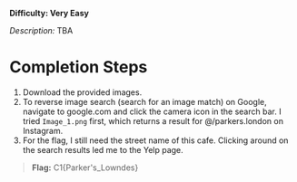 **Difficulty: Very Easy**

_Description:_ TBA

# Completion Steps
1. Download the provided images.
2. To reverse image search (search for an image match) on Google, navigate to google.com and click the camera icon in the search bar. I tried `Image_1.png` first, which returns a result for @/parkers.london on Instagram.
3. For the flag, I still need the street name of this cafe. Clicking around on the search results led me to the Yelp page.

> **Flag:** C1{Parker's_Lowndes}
